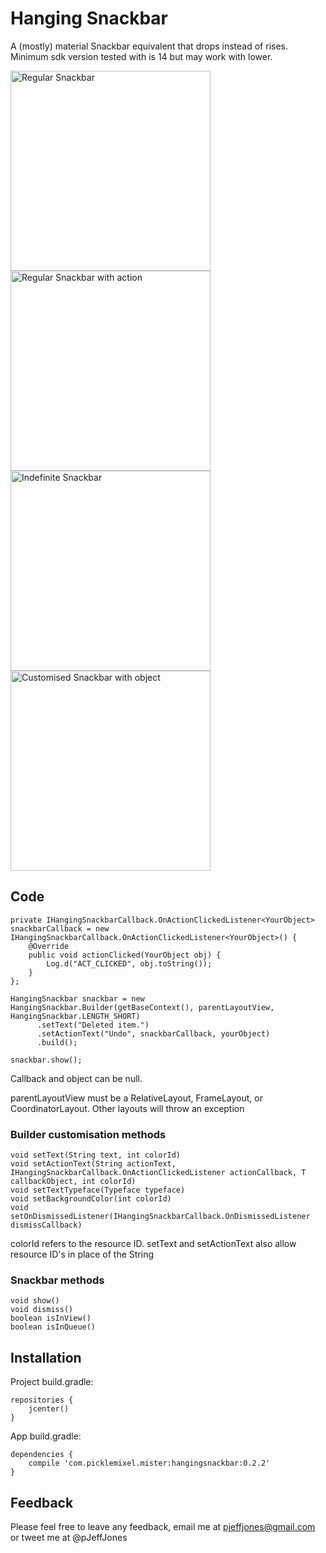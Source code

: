 # Hanging Snackbar

A (mostly) material Snackbar equivalent that drops instead of rises. Minimum sdk version tested with is 14 but may work with lower.

<img src="http://i.imgur.com/vyZgbph.gif" alt="Regular Snackbar" width="320"/>
<img src="http://i.imgur.com/rVmIgBa.gif" alt="Regular Snackbar with action" width="320"/>
<img src="http://i.imgur.com/qT2BttX.gif" alt="Indefinite Snackbar" width="320"/>
<img src="http://i.imgur.com/kK6PvQB.gif" alt="Customised Snackbar with object" width="320"/>

## Code

```
private IHangingSnackbarCallback.OnActionClickedListener<YourObject> snackbarCallback = new IHangingSnackbarCallback.OnActionClickedListener<YourObject>() {
    @Override
    public void actionClicked(YourObject obj) {
        Log.d("ACT_CLICKED", obj.toString());
    }
};

HangingSnackbar snackbar = new HangingSnackbar.Builder(getBaseContext(), parentLayoutView, HangingSnackbar.LENGTH_SHORT)
      .setText("Deleted item.")
      .setActionText("Undo", snackbarCallback, yourObject)
      .build();
      
snackbar.show();
```
Callback and object can be null.

parentLayoutView must be a RelativeLayout, FrameLayout, or CoordinatorLayout. Other layouts will throw an exception

### Builder customisation methods
```
void setText(String text, int colorId)
void setActionText(String actionText, IHangingSnackbarCallback.OnActionClickedListener actionCallback, T callbackObject, int colorId)
void setTextTypeface(Typeface typeface)
void setBackgroundColor(int colorId)
void setOnDismissedListener(IHangingSnackbarCallback.OnDismissedListener dismissCallback)
```
colorId refers to the resource ID.
setText and setActionText also allow resource ID's in place of the String

### Snackbar methods
```
void show()
void dismiss()
boolean isInView()
boolean isInQueue()
```

## Installation
Project build.gradle:
```
repositories {
    jcenter()
}
```

App build.gradle:
```
dependencies {
    compile 'com.picklemixel.mister:hangingsnackbar:0.2.2'
}
```
## Feedback
Please feel free to leave any feedback, email me at pjeffjones@gmail.com or tweet me at @pJeffJones
